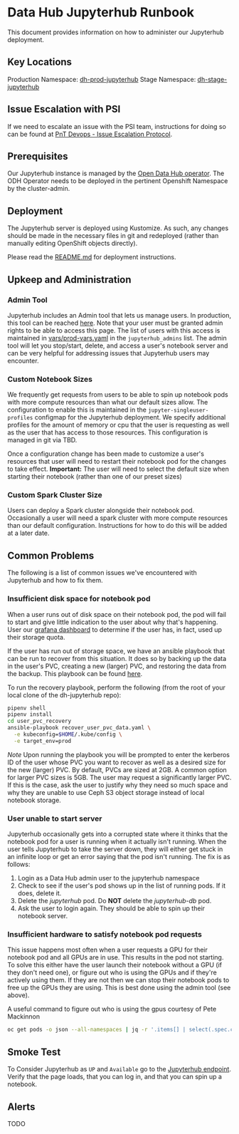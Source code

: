 # Data Hub Jupyterhub Runbook

This document provides information on how to administer our Jupyterhub
deployment.

## Key Locations

Production Namespace: [dh-prod-jupyterhub](https://datahub.psi.redhat.com/console/project/dh-prod-jupyterhub/overview)
Stage Namespace: [dh-stage-jupyterhub](https://paas.stage.psi.redhat.com/console/project/dh-stage-jupyterhub/overview)

## Issue Escalation with PSI

If we need to escalate an issue with the PSI team, instructions for doing so can be found at [PnT Devops - Issue Escalation Protocol](https://mojo.redhat.com/docs/DOC-1049381).

## Prerequisites

Our Jupyterhub instance is managed by the [Open Data Hub operator][1]. The ODH
Operator needs to be deployed in the pertinent Openshift Namespace by the
cluster-admin.

## Deployment

The Jupyterhub server is deployed using Kustomize. As such, any changes should be made
in the necessary files in git and redeployed (rather than manually editing
OpenShift objects directly).

Please read the [README.md](https://github.com/AICoE/aicoe-sre/blob/master/applications/jupyterhub/README.md) for deployment instructions.

## Upkeep and Administration

### Admin Tool

Jupyterhub includes an Admin tool that lets us manage users. In production,
this tool can be reached [here][2]. Note that your user must
be granted admin rights to be able to access this page. The list of users
with this access is maintained in [vars/prod-vars.yaml](vars/prod-vars.yaml)
in the `jupyterhub_admins` list. The admin tool will let you stop/start,
delete, and access a user's notebook server and can be very helpful for
addressing issues that Jupyterhub users may encounter.

### Custom Notebook Sizes

We frequently get requests from users to be able to spin up notebook pods
with more compute resources than what our default sizes allow. The
configuration to enable this is maintained in the `jupyter-singleuser-profiles`
configmap for the Jupyterhub deployment. We specify additional profiles for the
amount of memory or cpu that the user is requesting as well as the user that
has access to those resources. This configuration is managed in git via TBD.

Once a configuration change has been made to customize a user's resources
that user will need to restart their notebook pod for the changes to take
effect. **Important:** The user will need to select the default size when
starting their notebook (rather than one of our preset sizes)

### Custom Spark Cluster Size

Users can deploy a Spark cluster alongside their notebook pod. Occasionally a
user will need a spark cluster with more compute resources than our default
configuration. Instructions for how to do this will be added at a later date.

## Common Problems

The following is a list of common issues we've encountered with Jupyterhub and
how to fix them.

### Insufficient disk space for notebook pod

When a user runs out of disk space on their notebook pod, the pod will fail
to start and give little indication to the user about why that's happening.
User our [grafana dashboard][3] to determine if the user has, in fact, used up
their storage quota.

If the user has run out of storage space, we have an ansible playbook that
can be run to recover from this situation. It does so by backing up the data
in the user's PVC, creating a new (larger) PVC, and restoring the data from
the backup. This playbook can be found [here][5].

To run the recovery playbook, perform the following (from the root of your
local clone of the dh-jupyterhub repo):

```bash
pipenv shell
pipenv install
cd user_pvc_recovery
ansible-playbook recover_user_pvc_data.yaml \
  -e kubeconfig=$HOME/.kube/config \
  -e target_env=prod
```

*Note* Upon running the playbook you will be prompted to enter the kerberos
ID of the user whose PVC you want to recover as well as a desired size for
the new (larger) PVC. By default, PVCs are sized at 2GB. A common option for
larger PVC sizes is 5GB. The user may request a significantly larger PVC. If
this is the case, ask the user to justify why they need so much space and why
they are unable to use Ceph S3 object storage instead of local notebook
storage.

### User unable to start server

Jupyterhub occasionally gets into a corrupted state where it thinks that the notebook pod for a user is running when it actually isn't running. When the user tells Jupyterhub to take the server down, they will either get stuck in an infinite loop or get an error saying that the pod isn't running. The fix is as follows:

1. Login as a Data Hub admin user to the jupyterhub namespace
2. Check to see if the user's pod shows up in the list of running pods. If it does, delete it.
3. Delete the _jupyterhub_ pod. Do __NOT__ delete the _jupyterhub-db_ pod.
4. Ask the user to login again. They should be able to spin up their notebook server.

### Insufficient hardware to satisfy notebook pod requests

This issue happens most often when a user requests a GPU for their notebook
pod and all GPUs are in use. This results in the pod not starting. To solve
this either have the user launch their notebook without a GPU (if they don't
need one), or figure out who is using the GPUs and if they're actively using
them. If they are not then we can stop their notebook pods to free up the GPUs
they are using. This is best done using the admin tool (see above).

A useful command to figure out who is using the gpus courtesy of Pete Mackinnon

```bash
oc get pods -o json --all-namespaces | jq -r '.items[] | select(.spec.containers[0].resources.requests["nvidia.com/gpu"]>=1 and .status.phase=="Running") | .metadata.name + "\n" + .metadata.namespace + "\n" + .spec.nodeName + " \n Request GPU: " + .spec.containers[0].resources.requests["nvidia.com/gpu"] + " \n Limit GPU: " + .spec.containers[0].resources.limits["nvidia.com/gpu"] + "\n"'
```

## Smoke Test

To Consider Jupyterhub as `UP` and `Available` go to the
[Jupyterhub endpoint][4]. Verify that the page loads, that you can log in, and
that you can spin up a notebook.

## Alerts

TODO

[1]: https://gitlab.cee.redhat.com/data-hub/dh-internal-odh-install
[2]: https://jupyterhub.datahub.redhat.com/hub/admin
[3]: https://grafana.datahub.redhat.com/dashboard/db/jupyterhub-user-storage-capacity?refresh=30s&orgId=1
[4]: https://jupyterhub.datahub.redhat.com
[5]: https://gitlab.cee.redhat.com/data-hub/dh-jupyterhub/blob/master/user_pvc_recovery/recover_user_pvc_data.yaml
